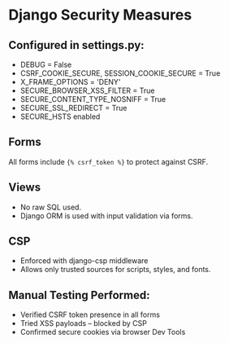# Django Security Measures

## Configured in settings.py:
- DEBUG = False
- CSRF_COOKIE_SECURE, SESSION_COOKIE_SECURE = True
- X_FRAME_OPTIONS = 'DENY'
- SECURE_BROWSER_XSS_FILTER = True
- SECURE_CONTENT_TYPE_NOSNIFF = True
- SECURE_SSL_REDIRECT = True
- SECURE_HSTS enabled

## Forms
All forms include `{% csrf_token %}` to protect against CSRF.

## Views
- No raw SQL used.
- Django ORM is used with input validation via forms.

## CSP
- Enforced with django-csp middleware
- Allows only trusted sources for scripts, styles, and fonts.

## Manual Testing Performed:
- Verified CSRF token presence in all forms
- Tried XSS payloads – blocked by CSP
- Confirmed secure cookies via browser Dev Tools